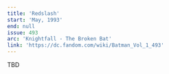 ```yaml
---
title: 'Redslash'
start: 'May, 1993'
end: null
issue: 493
arc: 'Knightfall - The Broken Bat'
link: 'https://dc.fandom.com/wiki/Batman_Vol_1_493'
---
```


TBD
